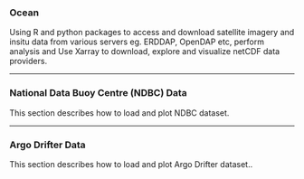 ### Ocean
Using R and python packages to access and download satellite imagery and insitu data from various servers eg. ERDDAP, OpenDAP etc, perform analysis
and Use Xarray to download, explore and visualize netCDF data providers.

---

### National Data Buoy Centre (NDBC) Data
This section describes how to load and plot NDBC dataset.

---
### Argo Drifter Data
This section describes how to load and plot Argo Drifter dataset..

